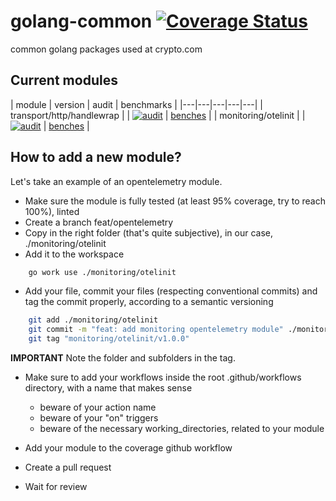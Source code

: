 # golang-common [![Coverage Status](https://coveralls.io/repos/github/monacohq/golang-common/badge.svg?t=cPxXZ8)](https://coveralls.io/github/monacohq/golang-common)

common golang packages used at crypto.com

## Current modules

| module                      | version | audit | benchmarks |
|---|---|---|---|---|
| transport/http/handlewrap   | | [![audit](https://github.com/monacohq/golang-common/actions/workflows/transport_http_handlewrap.audit.yml/badge.svg)](https://github.com/monacohq/golang-common/actions/workflows/transport_http_handlewrap.audit.yml) | [benches](https://turbo-winner-7f9425af.pages.github.io/transport/http/handlerwrap/) |
| monitoring/otelinit         | | [![audit](https://github.com/monacohq/golang-common/actions/workflows/monitoring_othelinit.audit.yml/badge.svg)](https://github.com/monacohq/golang-common/actions/workflows/monitoring_othelinit.audit.yml) | [benches](https://turbo-winner-7f9425af.pages.github.io/monitoring/otelinit) |

## How to add a new module?

Let's take an example of an opentelemetry module.

- Make sure the module is fully tested (at least 95% coverage, try to reach 100%), linted
- Create a branch feat/opentelemetry
- Copy in the right folder (that's quite subjective), in our case, ./monitoring/otelinit
- Add it to the workspace

```bash
    go work use ./monitoring/otelinit
```

- Add your file, commit your files (respecting conventional commits) and tag the commit properly, according to a semantic versioning

```bash
    git add ./monitoring/otelinit
    git commit -m "feat: add monitoring opentelemetry module" ./monitoring/otelinit
    git tag "monitoring/otelinit/v1.0.0"
```

**IMPORTANT** Note the folder and subfolders in the tag.

- Make sure to add your workflows inside the root .github/workflows directory, with a name that makes sense
  - beware of your action name
  - beware of your "on" triggers
  - beware of the necessary working_directories, related to your module

- Add your module to the coverage github workflow

- Create a pull request
- Wait for review
